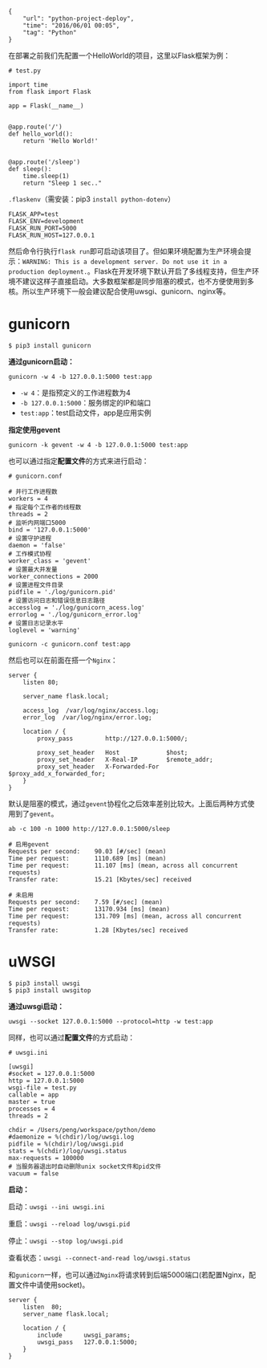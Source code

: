 ```
{
    "url": "python-project-deploy",
    "time": "2016/06/01 00:05",
    "tag": "Python"
}
```

在部署之前我们先配置一个HelloWorld的项目，这里以Flask框架为例：

```
# test.py

import time
from flask import Flask

app = Flask(__name__)


@app.route('/')
def hello_world():
    return 'Hello World!'


@app.route('/sleep')
def sleep():
    time.sleep(1)
    return "Sleep 1 sec.."
```

`.flaskenv`（需安装：pip3 `install python-dotenv`）

```
FLASK_APP=test
FLASK_ENV=development
FLASK_RUN_PORT=5000
FLASK_RUN_HOST=127.0.0.1
```

然后命令行执行`flask run`即可启动该项目了。但如果环境配置为生产环境会提示：`WARNING: This is a development server. Do not use it in a production deployment.`。Flask在开发环境下默认开启了多线程支持，但生产环境不建议这样子直接启动。大多数框架都是同步阻塞的模式，也不方便使用到多核。所以生产环境下一般会建议配合使用uwsgi、gunicorn、nginx等。


# gunicorn

```
$ pip3 install gunicorn
```

**通过gunicorn启动：**

`gunicorn -w 4 -b 127.0.0.1:5000 test:app`

- `-w 4`：是指预定义的工作进程数为4
- `-b 127.0.0.1:5000`：服务绑定的IP和端口
- `test:app`：test启动文件，app是应用实例

**指定使用gevent**

`gunicorn -k gevent -w 4 -b 127.0.0.1:5000 test:app`

也可以通过指定**配置文件**的方式来进行启动：

```
# gunicorn.conf

# 并行工作进程数
workers = 4
# 指定每个工作者的线程数
threads = 2
# 监听内网端口5000
bind = '127.0.0.1:5000'
# 设置守护进程
daemon = 'false'
# 工作模式协程
worker_class = 'gevent'
# 设置最大并发量
worker_connections = 2000
# 设置进程文件目录
pidfile = './log/gunicorn.pid'
# 设置访问日志和错误信息日志路径
accesslog = './log/gunicorn_acess.log'
errorlog = './log/gunicorn_error.log'
# 设置日志记录水平
loglevel = 'warning'
```

`gunicorn -c gunicorn.conf test:app`

然后也可以在前面在搭一个`Nginx`：

```
server {
    listen 80;

    server_name flask.local;

    access_log  /var/log/nginx/access.log;
    error_log  /var/log/nginx/error.log;

    location / {
        proxy_pass         http://127.0.0.1:5000/;

        proxy_set_header   Host             $host;
        proxy_set_header   X-Real-IP        $remote_addr;
        proxy_set_header   X-Forwarded-For  $proxy_add_x_forwarded_for;
    }
}
```

默认是阻塞的模式，通过`gevent`协程化之后效率差别比较大。上面后两种方式使用到了`gevent`。

```
ab -c 100 -n 1000 http://127.0.0.1:5000/sleep

# 启用gevent
Requests per second:    90.03 [#/sec] (mean)
Time per request:       1110.689 [ms] (mean)
Time per request:       11.107 [ms] (mean, across all concurrent requests)
Transfer rate:          15.21 [Kbytes/sec] received

# 未启用
Requests per second:    7.59 [#/sec] (mean)
Time per request:       13170.934 [ms] (mean)
Time per request:       131.709 [ms] (mean, across all concurrent requests)
Transfer rate:          1.28 [Kbytes/sec] received
```

# uWSGI

```
$ pip3 install uwsgi
$ pip3 install uwsgitop
```

**通过uwsgi启动：**

`uwsgi --socket 127.0.0.1:5000 --protocol=http -w test:app`

同样，也可以通过**配置文件**的方式启动：

```
# uwsgi.ini

[uwsgi]
#socket = 127.0.0.1:5000
http = 127.0.0.1:5000
wsgi-file = test.py
callable = app
master = true
processes = 4
threads = 2

chdir = /Users/peng/workspace/python/demo
#daemonize = %(chdir)/log/uwsgi.log
pidfile = %(chdir)/log/uwsgi.pid
stats = %(chdir)/log/uwsgi.status
max-requests = 100000
# 当服务器退出时自动删除unix socket文件和pid文件
vacuum = false
```

**启动：**

启动：`uwsgi --ini uwsgi.ini`

重启：`uwsgi --reload log/uwsgi.pid`

停止：`uwsgi --stop log/uwsgi.pid`

查看状态：`uwsgi --connect-and-read log/uwsgi.status`

和`gunicorn`一样，也可以通过`Nginx`将请求转到后端5000端口(若配置Nginx，配置文件中请使用socket)。

```
server {
    listen  80;
    server_name flask.local;

    location / {
        include      uwsgi_params;
        uwsgi_pass   127.0.0.1:5000;
    }
}
```